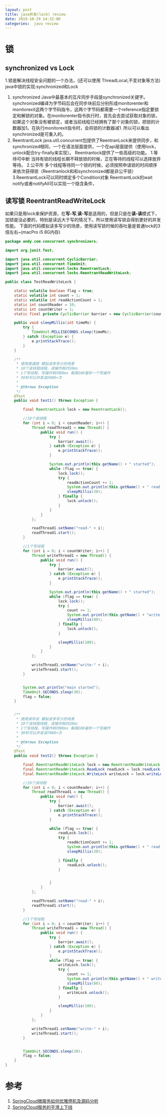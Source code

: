 ```yaml
---
layout: post
title: java并发(lock) review
date: 2019-10-29 14:32:00
categories:  java review
---
```


# 锁
## synchronized vs Lock
1.锁是解决线程安全问题的一个办法，(还可以使用 ThreadLocal,不变对象等方法)
java中锁的实现:synchronized和Lock

1. synchronized
  Java中最基本的互斥同步手段是synchronized关键字。synchronized编译为字节码后会在同步块前后分别形成monitorenter和monitorexit这两个字节码指令，这两个字节码都需要一个reference指定要锁定和解锁的对象。在monitorenter指令执行时，首先会去尝试获取对象的锁，如果这个对象没有被锁定，或者当前线程已经拥有了那个对象的锁，把锁的计数器加1。在执行monitorexit指令时，会将锁的计数器减1. 所以可以看出synchronized是可重入的。
2. ReentrantLock
java.util.concurrent包提供了ReentranLock来提供同步，和synchronized相同，一个在语法层面提供，一个在api层面提供（使用lock，unlock配合try-finally来实现）。
Reentranlock提供了一些高级的功能。
1.等待可中断
   当持有锁的线程长期不释放锁的时候，正在等待的线程可以选择放弃等待。
2.公平所
  多个线程等待同一个锁的时候，必须按照申请锁的时间顺序来依次获得锁（Reentranlock和和synchronized都是非公平锁）
3.ReentrantLock可以同时绑定多个Condition对象
ReentrantLock的wait notify或者notifyAll可以实现一个隐含条件，


## 读写锁 ReentrantReadWriteLock
  如果只是用lock来保护资源，在**写-写**,**读-写**是适用的，但是只是在**读-读**模式下，加锁是没必要的，特别是读远大于写的情况下。所以使用读写锁会得到更好的并发性能。
  下面的代码模拟读多写少的场景，使用读写锁时候的吞吐量是普通lock的3倍左右~(macPro i5 8G内存)
```java
package andy.com.concurrent.synchronizers;

import org.junit.Test;

import java.util.concurrent.CyclicBarrier;
import java.util.concurrent.TimeUnit;
import java.util.concurrent.locks.ReentrantLock;
import java.util.concurrent.locks.ReentrantReadWriteLock;

public class TestReadWriteLock {

    static volatile boolean flag = true;
    static volatile int count = 1;
    static volatile int readActionCount = 1;
    static int countReader = 10;
    static int countWriter = 1;
    static final private CyclicBarrier barrier = new CyclicBarrier(countReader + countWriter);

    public void sleepMillis(int timeMs) {
        try {
            TimeUnit.MILLISECONDS.sleep(timeMs);
        } catch (Exception e) {
            e.printStackTrace();
        }
    }

    /**
     * 使用普通锁 模拟读多写少的场景
     * 10个读线程线程，读操作耗时20ms
     * 1个写线程，写操作耗时80ms 每隔100毫秒一个写操作
     * 30秒可以并发读2000+次
     *
     * @throws Exception
     */
    @Test
    public void test1() throws Exception {

        final ReentrantLock lock = new ReentrantLock();

        //10个读线程
        for (int i = 0; i < countReader; i++) {
            Thread readThread1 = new Thread() {
                public void run() {
                    try {
                        barrier.await();
                    } catch (Exception e) {
                        e.printStackTrace();
                    }

                    System.out.println(this.getName() + " started");
                    while (flag == true) {
                        lock.lock();
                        try {
                            readActionCount += 1;
                            System.out.println(this.getName() + " read:" + count + " readActionCount:" + readActionCount);
                            sleepMillis(20);
                        } finally {
                            lock.unlock();
                        }
                    }
                }
            };

            readThread1.setName("read-" + i);
            readThread1.start();
        }

        //1个写线程
        for (int i = 0; i < countWriter; i++) {
            Thread writeThread1 = new Thread() {
                public void run() {
                    try {
                        barrier.await();
                    } catch (Exception e) {
                        e.printStackTrace();
                    }

                    System.out.println(this.getName() + " started");
                    while (flag == true) {
                        lock.lock();
                        try {
                            count += 1;
                            System.out.println(this.getName() + "write:" + count);
                            sleepMillis(80);
                        } finally {
                            lock.unlock();
                        }

                        sleepMillis(100);
                    }
                }
            };

            writeThread1.setName("write-" + i);
            writeThread1.start();
        }


        System.out.println("main started");
        TimeUnit.SECONDS.sleep(30);
        flag = false;
    }


    /**
     * 使用读写说 模拟读多写少的场景
     * 10个读线程线程，读操作耗时20ms
     * 1个写线程，写操作耗时80ms 每隔100毫秒一个写操作
     * 30秒可以并发读7000+次
     *
     * @throws Exception
     */
    @Test
    public void test2() throws Exception {

        final ReentrantReadWriteLock lock = new ReentrantReadWriteLock();
        final ReentrantReadWriteLock.ReadLock readLock = lock.readLock();
        final ReentrantReadWriteLock.WriteLock writeLock = lock.writeLock();

        //10个读线程
        for (int i = 0; i < countReader; i++) {
            Thread readThread1 = new Thread() {
                public void run() {
                    try {
                        barrier.await();
                    } catch (Exception e) {
                        e.printStackTrace();
                    }

                    while (flag == true) {
                        readLock.lock();
                        try {
                            readActionCount += 1;
                            System.out.println(this.getName() + " read:" + count + " readActionCount:" + readActionCount);
                            sleepMillis(20);

                        } finally {
                            readLock.unlock();
                        }


                    }
                }
            };

            readThread1.setName("read-" + i);
            readThread1.start();
        }

        //1个写线程
        for (int i = 0; i < countWriter; i++) {
            Thread writeThread1 = new Thread() {
                public void run() {
                    try {
                        barrier.await();
                    } catch (Exception e) {
                        e.printStackTrace();
                    }
                    while (flag == true) {
                        writeLock.lock();
                        try {
                            count += 1;
                            System.out.println(this.getName() + " write:" + count);
                            sleepMillis(80);
                        } finally {
                            writeLock.unlock();
                        }

                        sleepMillis(100);
                    }
                }
            };

            writeThread1.setName("write-" + i);
            writeThread1.start();
        }


        TimeUnit.SECONDS.sleep(30);
        flag = false;
    }
}


```  



# 参考
1. [SpringCloud微服务如何优雅停机及源码分析](https://www.cnblogs.com/trust-freedom/p/10744683.html)
1. [SpringCloud服务的平滑上下线](https://juejin.im/post/5cf63899f265da1b9253c7f4)
